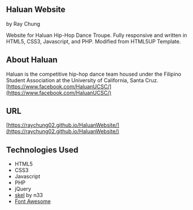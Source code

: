 Haluan Website
----------------

by Ray Chung

Website for Haluan Hip-Hop Dance Troupe. Fully responsive and written in HTML5, CSS3, Javascript, and PHP. Modified from HTML5UP Template.

About Haluan
--------------

Haluan is the competitive hip-hop dance team housed under the Filipino Student Association at the University of California, Santa Cruz.
[https://www.facebook.com/HaluanUCSC/](https://www.facebook.com/HaluanUCSC/)

URL
--------
[https://raychung02.github.io/HaluanWebsite/](https://raychung02.github.io/HaluanWebsite/)

Technologies Used
-----------------
* HTML5
* CSS3
* Javascript
* PHP
* jQuery
* [skel](https://github.com/n33/skel) by n33
* [Font Awesome](https://fortawesome.github.io/Font-Awesome/)
